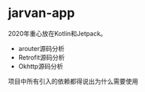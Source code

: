 # jarvan-app
2020年重心放在Kotlin和Jetpack。

- arouter源码分析
- Retrofit源码分析
- Okhttp源码分析

项目中所有引入的依赖都得说出为什么需要使用
